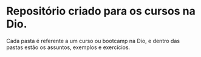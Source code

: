 # Repositório criado para os cursos na Dio.

Cada pasta é referente a um curso ou bootcamp na Dio, e dentro das pastas estão os assuntos, exemplos e exercícios.